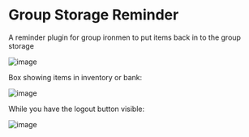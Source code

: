 # Group Storage Reminder

A reminder plugin for group ironmen to put items back in to the group storage

![image](https://github.com/user-attachments/assets/ada1cbef-8298-458f-a687-ae9f19d2c14e)

Box showing items in inventory or bank:

![image](https://github.com/user-attachments/assets/698a755a-86e6-4fa7-9e2f-5eca6cd1f7a8)

While you have the logout button visible:

![image](https://github.com/user-attachments/assets/da05eb55-5613-46c1-8750-75b7adbc1b50)

